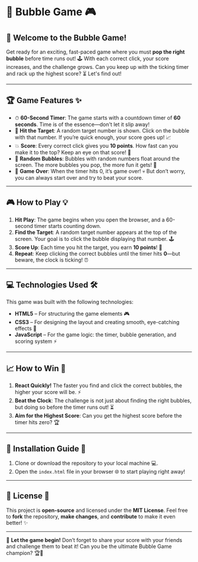 # 🫧 **Bubble Game** 🎮

## 🚀 **Welcome to the Bubble Game!** 

Get ready for an exciting, fast-paced game where you must **pop the right bubble** before time runs out! 🕹️ With each correct click, your score increases, and the challenge grows. Can you keep up with the ticking timer and rack up the highest score? ⏳ Let's find out!

---

## 🏆 **Game Features** ✨

- ⏱ **60-Second Timer**: The game starts with a countdown timer of **60 seconds**. Time is of the essence—don't let it slip away!
- 🎯 **Hit the Target**: A random target number is shown. Click on the bubble with that number. If you’re quick enough, your score goes up! 📈
- 💥 **Score**: Every correct click gives you **10 points**. How fast can you make it to the top? Keep an eye on that score! 👀
- 🫧 **Random Bubbles**: Bubbles with random numbers float around the screen. The more bubbles you pop, the more fun it gets! 🎈
- 🔴 **Game Over**: When the timer hits 0, it’s game over! 💀 But don’t worry, you can always start over and try to beat your score. 

---

## 🎮 **How to Play** 💡

1. **Hit Play**: The game begins when you open the browser, and a 60-second timer starts counting down. 
2. **Find the Target**: A random target number appears at the top of the screen. Your goal is to click the bubble displaying that number. 🕹️
3. **Score Up**: Each time you hit the target, you earn **10 points**! 🏅
4. **Repeat**: Keep clicking the correct bubbles until the timer hits **0**—but beware, the clock is ticking! ⏰

---

## 💻 **Technologies Used** 🛠️

This game was built with the following technologies:

- **HTML5** – For structuring the game elements 🎮
- **CSS3** – For designing the layout and creating smooth, eye-catching effects 🎨
- **JavaScript** – For the game logic: the timer, bubble generation, and scoring system ⚡

---

## 📈 **How to Win** 🏅

1. **React Quickly!** The faster you find and click the correct bubbles, the higher your score will be. ⚡
2. **Beat the Clock**: The challenge is not just about finding the right bubbles, but doing so before the timer runs out! ⏳
3. **Aim for the Highest Score**: Can you get the highest score before the timer hits zero? 🏆

---

## 📝 **Installation Guide** 🔧

1. Clone or download the repository to your local machine 💻.
2. Open the `index.html` file in your browser 🌐 to start playing right away!

---

## 🎉 **License** 📝

This project is **open-source** and licensed under the **MIT License**. Feel free to **fork** the repository, **make changes**, and **contribute** to make it even better! ✨

---

💬 **Let the game begin!** Don’t forget to share your score with your friends and challenge them to beat it! Can you be the ultimate Bubble Game champion? 🏆🫧
